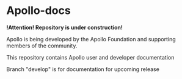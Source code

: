 # Apollo-docs
<b>!Attention! Repository is under construction!</b>

Apollo is being developed by the Apollo Foundation and supporting members of the community.

This repository contains Apollo user and developer documentation

Branch "develop" is for documentation for upcoming release